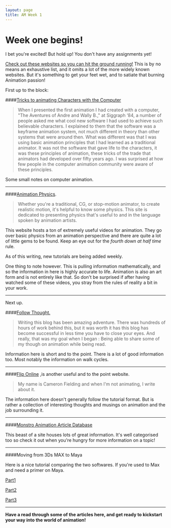 ```yaml
---
layout: page
title: AM Week 1
---
```


# Week one begins!

I bet you're excited! But hold up! You don't have any assignments yet!

[Check out these websites so you can hit the ground running!](http://animationresources.org/?p=8223) This is by no means an exhaustive list, and it omits a lot of the more widely known websites. But it's something to get your feet wet, and to satiate that burning Animation passion!

First up to the block:

####[Tricks to animating Characters with the Computer](http://www.osm.od.ua/en/school-animation/animator-advices/371-tricks-to-animating-characters-with-a-computer)

>When I presented the first animation I had created with a computer, "The Aventures of Andre and Wally B.," at Siggraph ‘84, a number of people asked me what cool new software I had used to achieve such believable characters. I explained to them that the software was a keyframe animation system, not much different in theory than other systems that were around then. What was different was that I was using basic animation principles that I had learned as a traditional animator. It was not the software that gave life to the characters, it was these principles of animation, these tricks of the trade that animators had developed over fifty years ago. I was surprised at how few people in the computer animation community were aware of these principles.

Some small notes on computer animation.

----

####[Animation Physics](http://www.animationphysics.com/).

>Whether you're a traditional, CG, or stop-motion animator, to create realistic motion, it's helpful to know some physics. This site is dedicated to presenting physics that's useful to and in the language spoken by animation artists.

This website hosts a ton of extremely useful videos for animation. They go over basic physics from an animation perspective and there are quite a lot of little gems to be found. Keep an eye out for the _fourth down at half time_ rule.

As of this writing, new tutorials are being added weekly.

One thing to note however. This is pulling information mathematically, and so the information in here is highly accurate to life. Animation is also an art form and is not entirely like that. So don't be surprised if after having watched some of these videos, you stray from the rules of reality a bit in your work.

----

Next up.

####[Follow Thought.](http://blog.fjasmin.net/)

>Writing this blog has been amazing adventure. There was hundreds of hours of work behind this, but it was worth it has this blog has become successful in less time you have to close your eyes. And really, that was my goal when I began : Being able to share some of my though on animation while being read.

Information here is short and to the point. There is a lot of good information too. Most notably the information on walk cycles.

----

####[Flip Online](http://fliponline.blogspot.co.nz/)
,is another useful and to the point website.

>My name is Cameron Fielding and when I'm not animating, I write about it.

The information here doesn't generally follow the tutorial format. But is rather a collection of interesting thoughts and musings on animation and the job surrounding it.

----

####[Monstro Animation Article Database](http://monstroanimation.blogspot.co.nz/p/animation-article-database.html)

This beast of a site houses lots of great information. It's well categorised too so check it out when you're hungry for more information on a topic!

----

####Moving from 3Ds MAX to Maya

Here is a nice tutorial comparing the two softwares. If you're used to Max and need a primer on Maya.

[Part1](http://www.ricardoayasta.com/2012/04/3ds-max-vs-maya.html)

[Part2](http://www.ricardoayasta.com/2012/05/3ds-max-vs-maya-part-2-timeline.html)

[Part3](http://www.ricardoayasta.com/2012/07/3ds-max-vs-maya-part-3-everything-else.html)

----

__Have a read through some of the articles here, and get ready to kickstart your way into the world of animation!__